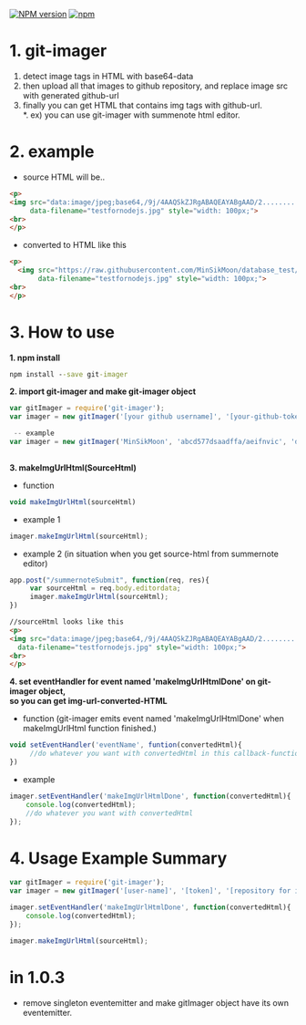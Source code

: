 [![NPM version](https://badge.fury.io/js/git-imager.svg)](http://badge.fury.io/js/git-imager) 
[![npm](https://img.shields.io/npm/dm/git-imager.svg)]()

# 1. git-imager 
1. detect image tags in HTML with base64-data 
2. then upload all that images to github repository, and replace image src with generated github-url
3. finally you can get HTML that contains img tags with github-url.  
*. ex) you can use git-imager with summenote html editor.

# 2. example 
- source HTML will be..
````HTML
<p>
<img src="data:image/jpeg;base64,/9j/4AAQSkZJRgABAQEAYABgAAD/2..........something long base64 data" 
     data-filename="testfornodejs.jpg" style="width: 100px;">
<br>
</p>
````
- converted to HTML like this 
````HTML
<p>
  <img src="https://raw.githubusercontent.com/MinSikMoon/database_test/master/15346903140862939134887091734.jpg" 
       data-filename="testfornodejs.jpg" style="width: 100px;">
<br>
</p>
````

# 3. How to use
__1. npm install__
````cmd
npm install --save git-imager
````

__2. import git-imager and make git-imager object__
````javascript
var gitImager = require('git-imager');
var imager = new gitImager('[your github username]', '[your-github-token]', '[repository where to save images]');
````

````javascript
 -- example
var imager = new gitImager('MinSikMoon', 'abcd577dsaadffa/aeifnvic', 'database_test');
 
````

__3. makeImgUrlHtml(SourceHtml)__
* function
````javascript
void makeImgUrlHtml(sourceHtml)
````

* example 1
````javascript
imager.makeImgUrlHtml(sourceHtml);
````

* example 2 (in situation when you get source-html from summernote editor)
````javascript
app.post("/summernoteSubmit", function(req, res){
     var sourceHtml = req.body.editordata;
     imager.makeImgUrlHtml(sourceHtml);
})     
````

````html
//sourceHtml looks like this
<p>
<img src="data:image/jpeg;base64,/9j/4AAQSkZJRgABAQEAYABgAAD/2..........something long base64 data" 
  data-filename="testfornodejs.jpg" style="width: 100px;">
<br>
</p>
````

__4. set eventHandler for event named 'makeImgUrlHtmlDone' on git-imager object,__</br>
   __so you can get img-url-converted-HTML__
* function 
(git-imager emits event named 'makeImgUrlHtmlDone' when makeImgUrlHtml function finished.)
````javascript
void setEventHandler('eventName', funtion(convertedHtml){
     //do whatever you want with convertedHtml in this callback-function.
})
````
* example
````javascript
imager.setEventHandler('makeImgUrlHtmlDone', function(convertedHtml){
    console.log(convertedHtml);
    //do whatever you want with convertedHtml
});
````

# 4. Usage Example Summary
````javascript
var gitImager = require('git-imager');
var imager = new gitImager('[user-name]', '[token]', '[repository for image]');

imager.setEventHandler('makeImgUrlHtmlDone', function(convertedHtml){
    console.log(convertedHtml);
});

imager.makeImgUrlHtml(sourceHtml);

````

# in 1.0.3
* remove singleton eventemitter and make gitImager object have its own eventemitter.

